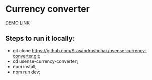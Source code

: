 # Currency converter

[DEMO LINK](https://usense-currency-converter.vercel.app/)

## Steps to run it locally:

- git clone https://github.com/Stasandrushchak/usense-currency-converter.git;
- cd usense-currency-converter;
- npm install;
- npm run dev;

